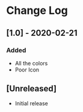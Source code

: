 # Change Log

## [1.0] - 2020-02-21
### Added 
- All the colors
- Poor Icon

## [Unreleased]

- Initial release
